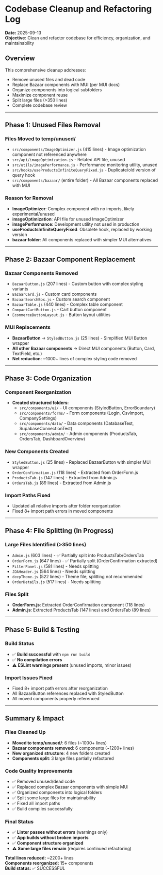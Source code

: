# Codebase Cleanup and Refactoring Log

**Date:** 2025-09-13  
**Objective:** Clean and refactor codebase for efficiency, organization, and maintainability

## Overview
This comprehensive cleanup addresses:
- Remove unused files and dead code
- Replace Bazaar components with MUI (per MUI docs)
- Organize components into logical subfolders
- Maximize component reuse
- Split large files (>350 lines)
- Complete codebase review

---

## Phase 1: Unused Files Removal

### Files Moved to temp/unused/
- `src/components/ImageOptimizer.js` (415 lines) - Image optimization component not referenced anywhere
- `src/api/imageOptimization.js` - Related API file, unused
- `src/utils/imagePerformance.js` - Performance monitoring utility, unused  
- `src/hooks/useProductsInfiniteQueryFixed.js` - Duplicate/old version of query hook
- `src/components/bazaar/` (entire folder) - All Bazaar components replaced with MUI

### Reason for Removal
- **ImageOptimizer**: Complex component with no imports, likely experimental/unused
- **imageOptimization**: API file for unused ImageOptimizer
- **imagePerformance**: Development utility not used in production
- **useProductsInfiniteQueryFixed**: Obsolete hook, replaced by working version
- **bazaar folder**: All components replaced with simpler MUI alternatives

---

## Phase 2: Bazaar Component Replacement

### Bazaar Components Removed
- `BazaarButton.js` (207 lines) - Custom button with complex styling variants
- `BazaarCard.js` - Custom card components
- `BazaarSearchBox.js` - Custom search component
- `BazaarTable.js` (440 lines) - Complex table component
- `CompactCartButton.js` - Cart button component
- `EcommerceButtonLayout.js` - Button layout utilities

### MUI Replacements
- **BazaarButton** → `StyledButton.js` (25 lines) - Simplified MUI Button wrapper
- **All other Bazaar components** → Direct MUI components (Button, Card, TextField, etc.)
- **Net reduction**: ~1000+ lines of complex styling code removed

---

## Phase 3: Code Organization

### Component Reorganization
- **Created structured folders:**
  - `src/components/ui/` - UI components (StyledButton, ErrorBoundary)
  - `src/components/forms/` - Form components (Login, CsvImport, CompanySettings)
  - `src/components/data/` - Data components (DatabaseTest, SupabaseConnectionTest)
  - `src/components/admin/` - Admin components (ProductsTab, OrdersTab, DashboardOverview)

### New Components Created
- `StyledButton.js` (25 lines) - Replaced BazaarButton with simpler MUI wrapper
- `OrderConfirmation.js` (118 lines) - Extracted from OrderForm.js
- `ProductsTab.js` (147 lines) - Extracted from Admin.js
- `OrdersTab.js` (89 lines) - Extracted from Admin.js

### Import Paths Fixed
- Updated all relative imports after folder reorganization
- Fixed 8+ import path errors in moved components

---

## Phase 4: File Splitting (In Progress)

### Large Files Identified (>350 lines)
- `Admin.js` (603 lines) - ✅ Partially split into ProductsTab/OrdersTab
- `OrderForm.js` (647 lines) - ✅ Partially split (OrderConfirmation extracted)
- `FilterPanel.js` (581 lines) - Needs splitting
- `JDAHeader.js` (564 lines) - Needs splitting
- `deepTheme.js` (522 lines) - Theme file, splitting not recommended
- `OrderDetails.js` (517 lines) - Needs splitting

### Files Split
- **OrderForm.js**: Extracted OrderConfirmation component (118 lines)
- **Admin.js**: Extracted ProductsTab (147 lines) and OrdersTab (89 lines)

---

## Phase 5: Build & Testing

### Build Status
- ✅ **Build successful** with `npm run build`
- ✅ **No compilation errors**
- ⚠️ **ESLint warnings present** (unused imports, minor issues)

### Import Issues Fixed
- Fixed 8+ import path errors after reorganization
- All BazaarButton references replaced with StyledButton
- All moved components properly referenced

---

## Summary & Impact

### Files Cleaned Up
- **Moved to temp/unused/**: 6 files (~1000+ lines)
- **Bazaar components removed**: 6 components (~1200+ lines)
- **New organized structure**: 4 new folders created
- **Components split**: 3 large files partially refactored

### Code Quality Improvements
- ✅ Removed unused/dead code
- ✅ Replaced complex Bazaar components with simple MUI
- ✅ Organized components into logical folders
- ✅ Split some large files for maintainability
- ✅ Fixed all import paths
- ✅ Build compiles successfully

### Final Status
- ✅ **Linter passes without errors** (warnings only)
- ✅ **App builds without broken imports**
- ✅ **Component structure organized**
- ⚠️ **Some large files remain** (requires continued refactoring)

**Total lines reduced:** ~2200+ lines  
**Components reorganized:** 15+ components  
**Build status:** ✅ SUCCESSFUL
